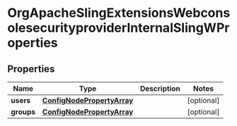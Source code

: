
# OrgApacheSlingExtensionsWebconsolesecurityproviderInternalSlingWProperties

## Properties
Name | Type | Description | Notes
------------ | ------------- | ------------- | -------------
**users** | [**ConfigNodePropertyArray**](ConfigNodePropertyArray.md) |  |  [optional]
**groups** | [**ConfigNodePropertyArray**](ConfigNodePropertyArray.md) |  |  [optional]



